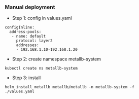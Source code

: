 ### Manual deployment
- Step 1: config in values.yaml
```
configInline:
  address-pools:
   - name: default
     protocol: layer2
     addresses:
     - 192.168.1.10-192.168.1.20
```

- Step 2: create namespace metallb-system
```
kubectl create ns metallb-system
```

- Step 3: install
```
helm install metallb metallb/metallb -n metallb-system -f ./values.yaml
``` 